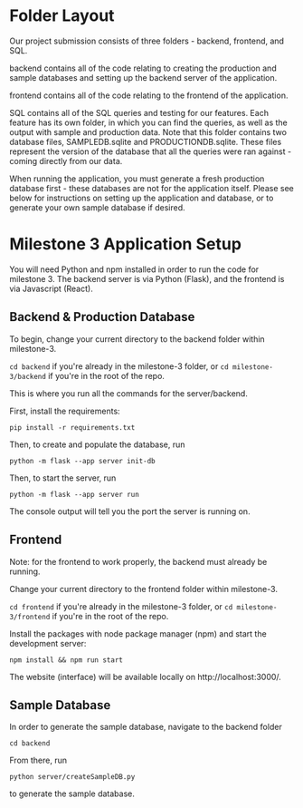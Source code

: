 # Folder Layout

Our project submission consists of three folders - backend, frontend, and SQL.

backend contains all of the code relating to creating the production and sample databases and setting up the backend server of the application.

frontend contains all of the code relating to the frontend of the application.

SQL contains all of the SQL queries and testing for our features. Each feature has its own folder, in which you can find the queries, as well as the output with sample and production data. Note that this folder contains two database files, SAMPLEDB.sqlite and PRODUCTIONDB.sqlite. These files represent the version of the database that all the queries were ran against - coming directly from our data.

When running the application, you must generate a fresh production database first - these databases are not for the application itself. Please see below for instructions on setting up the application and database, or to generate your own sample database if desired.

# Milestone 3 Application Setup

You will need Python and npm installed in order to run the code for milestone 3. The backend server is via Python (Flask), and the frontend is via Javascript (React).

## Backend & Production Database

To begin, change your current directory to the backend folder within milestone-3.

`cd backend` if you're already in the milestone-3 folder, or `cd milestone-3/backend` if you're in the root of the repo.

This is where you run all the commands for the server/backend.

First, install the requirements:

`pip install -r requirements.txt`

Then, to create and populate the database, run

`python -m flask --app server init-db`

Then, to start the server, run

`python -m flask --app server run`

The console output will tell you the port the server is running on.

## Frontend

Note: for the frontend to work properly, the backend must already be running.

Change your current directory to the frontend folder within milestone-3.

`cd frontend` if you're already in the milestone-3 folder, or `cd milestone-3/frontend` if you're in the root of the repo.

Install the packages with node package manager (npm) and start the development server:

`npm install && npm run start`

The website (interface) will be available locally on http://localhost:3000/.


## Sample Database

In order to generate the sample database, navigate to the backend folder

`cd backend`

From there, run

`python server/createSampleDB.py`

to generate the sample database.
